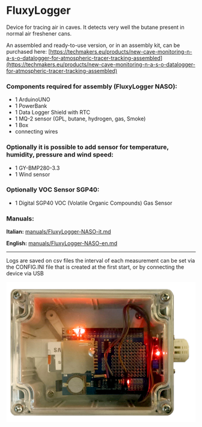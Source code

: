 # FluxyLogger

Device for tracing air in caves.
It detects very well the butane present in normal air freshener cans.

An assembled and ready-to-use version, or in an assembly kit, can be purchased here: [https://techmakers.eu/products/new-cave-monitoring-n-a-s-o-datalogger-for-atmospheric-tracer-tracking-assembled](https://techmakers.eu/products/new-cave-monitoring-n-a-s-o-datalogger-for-atmospheric-tracer-tracking-assembled)





### Components required for assembly (FluxyLogger NASO):

* 1 ArduinoUNO
* 1 PowerBank
* 1 Data Logger Shield with RTC
* 1 MQ-2 sensor (GPL, butane, hydrogen, gas, Smoke)
* 1 Box
* connecting wires


### Optionally it is possible to add sensor for temperature, humidity, pressure and wind speed:
* 1 GY-BMP280-3.3
* 1 Wind sensor 

### Optionally VOC Sensor SGP40:
* 1 Digital SGP40 VOC (Volatile Organic Compounds) Gas Sensor 

### Manuals:

**Italian:**
[manuals/FluxyLogger-NASO-it.md](manuals/FluxyLogger-NASO-it.md)

**English:**
[manuals/FluxyLogger-NASO-en.md](manuals/FluxyLogger-NASO-en.md)

-----

Logs are saved on csv files
the interval of each measurement can be set via the CONFIG.INI file that is created at the first start, or by connecting the device via USB

![Naso](Naso.png)